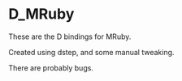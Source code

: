 D_MRuby
=======

These are the D bindings for MRuby.

Created using dstep, and some manual tweaking.

There are probably bugs.
